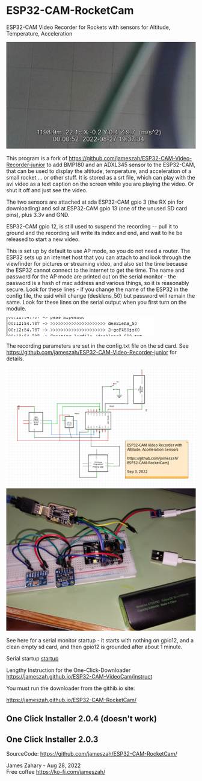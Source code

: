 # ESP32-CAM-RocketCam
ESP32-CAM Video Recorder for Rockets with sensors for Altitude, Temperature, Acceleration

<img src="./display.png">

This program is a fork of https://github.com/jameszah/ESP32-CAM-Video-Recorder-junior to add BMP180 and an ADXL345 sensor to the ESP32-CAM, that can be used to display the altitude, temperature, and acceleration of a small rocket ... or other stuff.  It is stored as a srt file, which can play with the avi video as a text caption on the screen while you are playing the video.  Or shut it off and just see the video.

The two sensors are attached at sda ESP32-CAM gpio 3 (the RX pin for downloading) and scl at ESP32-CAM gpio 13 (one of the unused SD card pins), plus 3.3v and GND.

ESP32-CAM gpio 12, is still used to suspend the recording -- pull it to ground and the recording will write its index and end, and wait to he be released to start a new video.

This is set up by default to use AP mode, so you do not need a router.  The ESP32 sets up an internet host that you can attach to and look through the viewfinder for pictures or streaming video, and also set the time because the ESP32 cannot connect to the internet to get the time.  The name and password for the AP mode are printed out on the serial monitor -  the password is a hash of mac address and various things, so it is reasonably secure.  Look for these lines - if you change the name of the ESP32 in the config file, the ssid whill change (desklens_50) but password will remain the same.  Look for these lines on the serial output when you first turn on the module.

<img src="./appass.png">

The recording parameters are set in the config.txt file on the sd card.   See https://github.com/jameszah/ESP32-CAM-Video-Recorder-junior for details.

<img src="./RocketCam.png">
<img src="./photo.jpg">

See here for a serial monitor startup - it starts with nothing on gpio12, and a clean empty sd card, and then gpio12 is grounded after about 1 minute.

Serial startup <a href="./startup.txt">startup</a>    

Lengthy Instruction for the One-Click-Downloader https://jameszah.github.io/ESP32-CAM-VideoCam/instruct

You must run the downloader from the githib.io site:

https://jameszah.github.io/ESP32-CAM-RocketCam/   

<h2>One Click Installer 2.0.4 (doesn't work)</h2>

<script type="module" src="https://unpkg.com/esp-web-tools@9.0.3/dist/web/install-button.js?module"></script>   
<esp-web-install-button manifest="installer/manifest.json"></esp-web-install-button>   

<h2>One Click Installer 2.0.3 </h2>

<script type="module" src="https://unpkg.com/esp-web-tools@9.0.3/dist/web/install-button.js?module"></script>   
<esp-web-install-button manifest="installer203/manifest.json"></esp-web-install-button>   
   
    

SourceCode: <a href="https://github.com/jameszah/ESP32-CAM-RocketCam/">https://github.com/jameszah/ESP32-CAM-RocketCam/</a>       
        
     
James Zahary - Aug 28, 2022      
Free coffee <a href="https://ko-fi.com/jameszah">https://ko-fi.com/jameszah/</a>    

